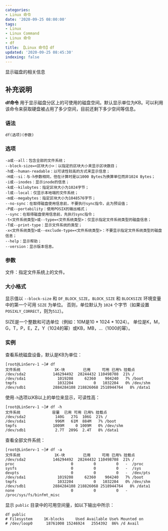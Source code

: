 ```yaml
---
categories:
- Linux 命令
date: '2020-09-25 08:00:00'
tags:
- Linux
- Linux Command
- Linux 命令
- df
title: 【Linux 命令】df
updated: '2020-09-25 08:45:30'
indexing: false
---
```


显示磁盘的相关信息

## 补充说明

**df命令** 用于显示磁盘分区上的可使用的磁盘空间。默认显示单位为KB。可以利用该命令来获取硬盘被占用了多少空间，目前还剩下多少空间等信息。

###  语法 

```shell
df(选项)(参数)
```

###  选项 

```shell
-a或--all：包含全部的文件系统；
--block-size=<区块大小>：以指定的区块大小来显示区块数目；
-h或--human-readable：以可读性较高的方式来显示信息；
-H或--si：与-h参数相同，但在计算时是以1000 Bytes为换算单位而非1024 Bytes；
-i或--inodes：显示inode的信息；
-k或--kilobytes：指定区块大小为1024字节；
-l或--local：仅显示本地端的文件系统；
-m或--megabytes：指定区块大小为1048576字节；
--no-sync：在取得磁盘使用信息前，不要执行sync指令，此为预设值；
-P或--portability：使用POSIX的输出格式；
--sync：在取得磁盘使用信息前，先执行sync指令；
-t<文件系统类型>或--type=<文件系统类型>：仅显示指定文件系统类型的磁盘信息；
-T或--print-type：显示文件系统的类型；
-x<文件系统类型>或--exclude-type=<文件系统类型>：不要显示指定文件系统类型的磁盘信息；
--help：显示帮助；
--version：显示版本信息。
```

###  参数 

文件：指定文件系统上的文件。

### 大小格式

显示值以 `--block-size` 和 `DF_BLOCK_SIZE`，`BLOCK_SIZE` 和 `BLOCKSIZE` 环境变量中的第一个可用 `SIZE` 为单位。 否则，单位默认为 `1024` 个字节（如果设置 `POSIXLY_CORRECT`，则为`512`）。

SIZE是一个整数和可选单位（例如：10M是10 * 1024 * 1024）。 单位是K，M，G，T，P，E，Z，Y（1024的幂）或KB，MB，...（1000的幂）。

###  实例 

查看系统磁盘设备，默认是KB为单位：

```shell
[root@LinServ-1 ~]# df
文件系统               1K-块        已用     可用 已用% 挂载点
/dev/sda2            146294492  28244432 110498708  21% /
/dev/sda1              1019208     62360    904240   7% /boot
tmpfs                  1032204         0   1032204   0% /dev/shm
/dev/sdb1            2884284108 218826068 2518944764   8% /data1
```

使用`-h`选项以KB以上的单位来显示，可读性高：

```shell
[root@LinServ-1 ~]# df -h
文件系统              容量  已用 可用 已用% 挂载点
/dev/sda2             140G   27G  106G  21% /
/dev/sda1             996M   61M  884M   7% /boot
tmpfs                1009M     0 1009M   0% /dev/shm
/dev/sdb1             2.7T  209G  2.4T   8% /data1
```

查看全部文件系统：

```shell
[root@LinServ-1 ~]# df -a
文件系统               1K-块        已用     可用 已用% 挂载点
/dev/sda2            146294492  28244432 110498708  21% /
proc                         0         0         0   -  /proc
sysfs                        0         0         0   -  /sys
devpts                       0         0         0   -  /dev/pts
/dev/sda1              1019208     62360    904240   7% /boot
tmpfs                  1032204         0   1032204   0% /dev/shm
/dev/sdb1            2884284108 218826068 2518944764   8% /data1
none                         0         0         0   -  /proc/sys/fs/binfmt_misc
```

显示 `public` 目录中的可用空间量，如以下输出中所示：

```shell
df public
# Filesystem     1K-blocks     Used Available Use% Mounted on
# /dev/loop0      18761008 15246924   2554392  86% /d Avail
```


<!-- Linux命令行搜索引擎：https://jaywcjlove.github.io/linux-command/ -->
